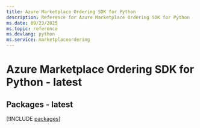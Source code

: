 ```yaml
---
title: Azure Marketplace Ordering SDK for Python
description: Reference for Azure Marketplace Ordering SDK for Python
ms.date: 09/23/2025
ms.topic: reference
ms.devlang: python
ms.service: marketplaceordering
---
```

# Azure Marketplace Ordering SDK for Python - latest
## Packages - latest
[!INCLUDE [packages](marketplace-ordering-index.md)]